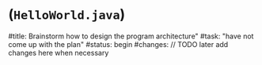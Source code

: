 # (`HelloWorld.java`)
#title: Brainstorm how to design the program architecture"
#task: "have not come up with the plan" 
#status: begin
#changes: // TODO later add changes here when necessary
